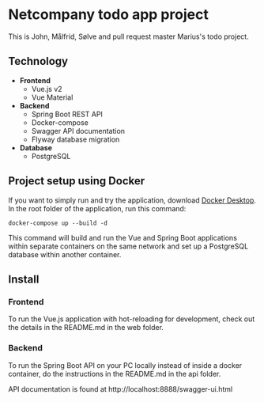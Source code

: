 # Netcompany todo app project

This is John, Målfrid, Sølve and pull request master Marius's todo project.

## Technology

- **Frontend**
  - Vue.js v2
  - Vue Material
- **Backend**
  - Spring Boot REST API
  - Docker-compose
  - Swagger API documentation
  - Flyway database migration
- **Database**
  - PostgreSQL

## Project setup using Docker

If you want to simply run and try the application, download [Docker Desktop](https://www.docker.com/products/docker-desktop). In the root folder of the application, run this command:

```
docker-compose up --build -d
```

This command will build and run the Vue and Spring Boot applications within separate containers on the same network and set up a PostgreSQL database within another container.

## Install

### Frontend

To run the Vue.js application with hot-reloading for development, check out the details in the README.md in the web folder.

### Backend

To run the Spring Boot API on your PC locally instead of inside a docker container, do the instructions in the README.md in the api folder.

API documentation is found at http://localhost:8888/swagger-ui.html
